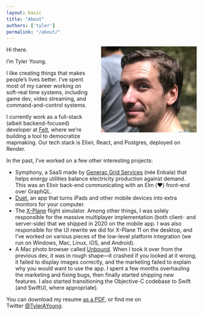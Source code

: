 ```yaml
---
layout: basic
title: "About"
authors: ['tyler']
permalink: "/about/"
---
```


<div style="float:right; margin-left: 20px;">
    <img src="/assets/images/author/tyler-young.jpg" width="253px" height="228px" style="margin: 0 0 10px">
</div>

Hi there.

I’m Tyler Young.

I like creating things that makes people’s lives better. I’ve spent most of my career working on soft-real time systems, including game dev, video streaming, and command-and-control systems.

I currently work as a full-stack (albeit backend-focused) developer at [Felt](https://felt.com), where we’re building a tool to democratize mapmaking. Our tech stack is Elixir, React, and Postgres, deployed on Render.

In the past, I’ve worked on a few other interesting projects:

*   Symphony, a SaaS made by [Generac Grid Services](https://www.enbala.com) (née Enbala) that helps energy utilities balance electricity production against demand. This was an Elixir back-end communicating with an Elm (❤️) front-end over GraphQL.
*   [Duet](https://www.duetdisplay.com), an app that turns iPads and other mobile devices into extra monitors for your computer.
*   The [X-Plane](http://www.x-plane.com) flight simulator. Among other things, I was solely responsible for the massive multiplayer implementation (both client- and server-side) that we shipped in 2020 on the mobile app. I was also responsible for the UI rewrite we did for X-Plane 11 on the desktop, and I’ve worked on various pieces of the low-level platform integration (we run on Windows, Mac, Linux, iOS, and Android).
*   A Mac photo browser called [Unbound](https://www.unboundapp.com/). When I took it over from the previous dev, it was in rough shape—it crashed if you looked at it wrong, it failed to display images correctly, and the marketing failed to explain why you would want to use the app. I spent a few months overhauling the marketing and fixing bugs, then finally started shipping new features. I also started transitioning the Objective-C codebase to Swift (and SwiftUI, where appropriate).

You can download my resume [as a PDF](/assets/files/tyler-young-resume-october-2021.pdf), or find me on Twitter [@TylerAYoung](https://twitter.com/TylerAYoung).